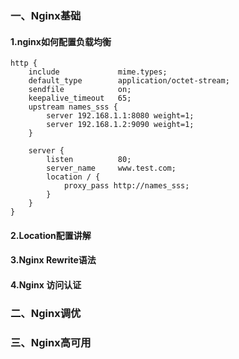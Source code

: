 ### 一、Nginx基础

#### 1.nginx如何配置负载均衡

```
http {
    include             mime.types;
    default_type        application/octet-stream;
    sendfile            on;
    keepalive_timeout   65;
    upstream names_sss {
        server 192.168.1.1:8080 weight=1;
        server 192.168.1.2:9090 weight=1;
    }

    server {
        listen          80;
        server_name     www.test.com;
        location / {
            proxy_pass http://names_sss;
        }
    }
}
```

#### 2.Location配置讲解

#### 3.Nginx Rewrite语法

#### 4.Nginx 访问认证

### 二、Nginx调优

### 三、Nginx高可用

